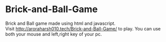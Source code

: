 # Brick-and-Ball-Game
Brick and Ball game made using html and javascript.<br>
Visit http://aroraharsh010.tech/Brick-and-Ball-Game/ to play.
You can use both your mouse and left,right key of your pc.
